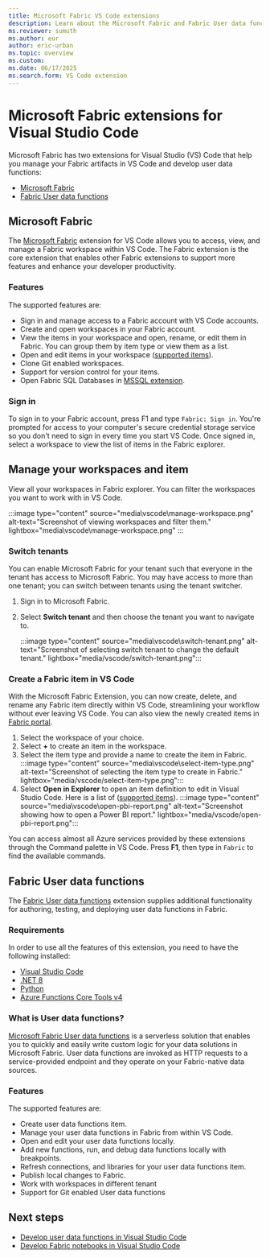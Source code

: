 ```yaml
---
title: Microsoft Fabric VS Code extensions
description: Learn about the Microsoft Fabric and Fabric User data functions extensions for Visual Studio Code to support local development and debugging. 
ms.reviewer: sumuth
ms.author: eur
author: eric-urban
ms.topic: overview
ms.custom:
ms.date: 06/17/2025
ms.search.form: VS Code extension
---
```


# Microsoft Fabric extensions for Visual Studio Code

Microsoft Fabric has two extensions for Visual Studio (VS) Code that help you manage your Fabric artifacts in VS Code and develop user data functions:

- [Microsoft Fabric](https://marketplace.visualstudio.com/items?itemName=fabric.vscode-fabric)
- [Fabric User data functions](https://marketplace.visualstudio.com/items?itemName=fabric.vscode-fabric-functions)

## Microsoft Fabric 

The [Microsoft Fabric](https://marketplace.visualstudio.com/items?itemName=fabric.vscode-fabric) extension for VS Code allows you to access, view, and manage a Fabric workspace within VS Code. The Fabric extension is the core extension that enables other Fabric extensions to support more features and enhance your developer productivity.

### Features

The supported features are:

- Sign in and manage access to a Fabric account with VS Code accounts.
- Create and open workspaces in your Fabric account.
- View the items in your workspace and open, rename, or edit them in Fabric. You can group them by item type or view them as a list.
- Open and edit items in your workspace ([supported items](/rest/api/fabric/articles/item-management/definitions/item-definition-overview)).
- Clone Git enabled workspaces.
- Support for version control for your items.
- Open Fabric SQL Databases in [MSSQL extension](https://marketplace.visualstudio.com/items?itemName=ms-mssql.mssql).

### Sign in

To sign in to your Fabric account, press F1 and type `Fabric: Sign in`. You're prompted for access to your computer's secure credential storage service so you don't need to sign in every time you start VS Code. Once signed in, select a workspace to view the list of items in the Fabric explorer.

## Manage your workspaces and item
View all your workspaces in Fabric explorer. You can filter the workspaces you want to work with in VS Code. 

:::image type="content" source="media\vscode\manage-workspace.png" alt-text="Screenshot of viewing workspaces and filter them." lightbox="media\vscode\manage-workspace.png" :::

### Switch tenants

You can enable Microsoft Fabric for your tenant  such that everyone in the tenant has access to Microsoft Fabric. You may have access to more than one tenant; you can switch between tenants using the tenant switcher.

1. Sign in to Microsoft Fabric.
2. Select **Switch tenant** and  then choose the tenant you want to navigate to.

   :::image type="content" source="media\vscode\switch-tenant.png" alt-text="Screenshot of selecting switch tenant to change the default tenant." lightbox="media/vscode/switch-tenant.png":::

### Create a Fabric item in VS Code

With the Microsoft Fabric Extension, you can now create, delete, and rename any Fabric item directly within VS Code, streamlining your workflow without ever leaving VS Code. You can also view the newly created items in [Fabric portal](https://app.fabric.microsoft.com).

1. Select the workspace of your choice.
2. Select **+** to create an item in the workspace.   
3. Select the item type and provide a name to create the item in Fabric. 
   :::image type="content" source="media\vscode\select-item-type.png" alt-text="Screenshot of selecting the item type to create in Fabric." lightbox="media/vscode/select-item-type.png":::
3. Select **Open in Explorer** to open an item definition to edit in Visual Studio Code. Here is a list of ([supported items](/rest/api/fabric/articles/item-management/definitions/item-definition-overview)).
   :::image type="content" source="media\vscode\open-pbi-report.png" alt-text="Screenshot showing how to open a Power BI report." lightbox="media/vscode/open-pbi-report.png":::
   
You can access almost all Azure services provided by these extensions through the Command palette in VS Code. Press **F1**, then type in `Fabric` to find the available commands.

## Fabric User data functions

The [Fabric User data functions](https://marketplace.visualstudio.com/items?itemName=fabric.vscode-fabric-functions) extension supplies additional functionality for authoring, testing, and deploying user data functions in Fabric.

### Requirements

In order to use all the features of this extension, you need to have the following installed:

- [Visual Studio Code](https://code.visualstudio.com/)
- [.NET 8](https://dotnet.microsoft.com/download)
- [Python](https://www.python.org/downloads/)
- [Azure Functions Core Tools v4](/azure/azure-functions/functions-run-local)

### What is User data functions?

[Microsoft Fabric User data functions](./user-data-functions/create-user-data-functions-portal.md) is a serverless solution that enables you to quickly and easily write custom logic for your data solutions in Microsoft Fabric. User data functions are invoked as HTTP requests to a service-provided endpoint and they operate on your Fabric-native data sources.

### Features

The supported features are:

- Create user data functions item.
- Manage your user data functions in Fabric from within VS Code.
- Open and edit your user data functions locally.
- Add new functions, run, and debug data functions locally with breakpoints.
- Refresh connections, and libraries for your user data functions item.
- Publish local changes to Fabric.
- Work with workspaces in different tenant
- Support for Git enabled User data functions 


## Next steps

- [Develop user data functions in Visual Studio Code](./user-data-functions/create-user-data-functions-vs-code.md)
- [Develop Fabric notebooks in Visual Studio Code](./setup-vs-code-extension.md)
